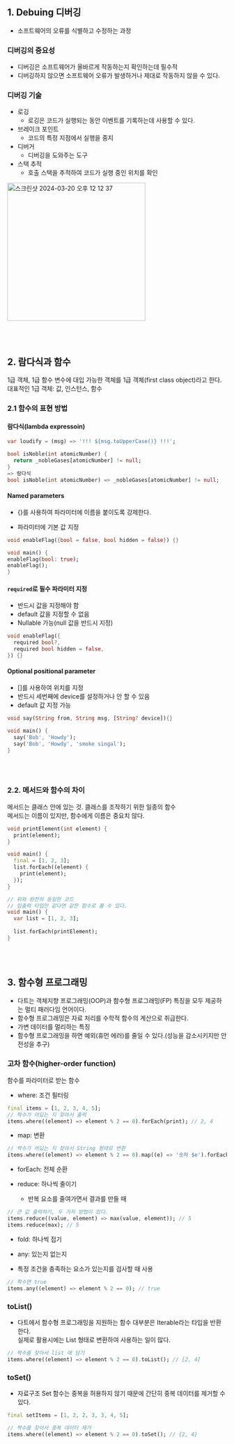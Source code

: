 ## 1. Debuing 디버깅
* 소프트웨어의 오류를 식별하고 수정하는 과정

### 디버깅의 중요성
* 디버깅은 소프트웨어가 올바르게 작동하는지 확인하는데 필수적
* 디버깅하지 않으면 소프트웨어 오류가 발생하거나 제대로 작동하지 않을 수 있다.

### 디버깅 기술
* 로깅
  * 로깅은 코드가 실행되는 동안 이벤트를 기록하는데 사용할 수 있다.
* 브레이크 포인트
  * 코드의 특정 지점에서 실행을 중지
* 디버거
  * 디버깅을 도와주는 도구
* 스택 추적
  * 호출 스택을 추적하여 코드가 실행 중인 위치를 확인

<img width="317" alt="스크린샷 2024-03-20 오후 12 12 37" src="https://github.com/NalaJang/TIL/assets/73895803/0685d57a-10e4-4bbf-993d-997571caa41b">

<br></br>

## 2. 람다식과 함수
1급 객체, 1급 함수
변수에 대입 가능한 객체를 1급 객체(first class object)라고 한다.
대표적인 1급 객체: 값, 인스턴스, 함수


### 2.1 함수의 표현 방법
#### 람다식(lambda expressoin)
```dart
var loudify = (msg) => '!!! ${msg.toUpperCase()} !!!';
```
```dart
bool isNoble(int atomicNumber) {
  return _nobleGases[atomicNumber] != null;
}
=> 람다식
bool isNoble(int atomicNumber) => _nobleGases[atomicNumber] != null;
```

#### Named parameters
* {}를 사용하여 파라미터에 이름을 붙이도록 강제한다.

* 파라미터에 기본 값 지정
```dart
void enableFlag({bool = false, bool hidden = false}) {}

void main() {
enableFlag(bool: true);
enableFlag();
}
```

#### `required`로 필수 파라미터 지정
* 반드시 값을 지정해야 함
* default 값을 지정할 수 없음
* Nullable 가능(null 값을 반드시 지정)

```dart
void enableFlag({
  required bool?,
  required bool hidden = false,
}) {}
```

#### Optional positional parameter
* []를 사용하여 위치를 지정
* 반드시 세번째에 device를 설정하거나 안 할 수 있음
* default 값 지정 가능

```dart
void say(String from, String msg, [String? device]){}

void main() {
  say('Bob', 'Howdy');
  say('Bob', 'Howdy', 'smoke singal');
}
```

<br></br>

### 2.2. 메서드와 함수의 차이
메서드는 클래스 안에 있는 것. 클래스를 조작하기 위한 일종의 함수  
메서드는 이름이 있지만, 함수에게 이름은 중요치 않다.

```dart
void printElement(int element) {
  print(element);
}
```
```dart
void main() {
  final = [1, 2, 3];
  list.forEach((element) {
    print(element);
  });
}
```
```dart
// 위와 완전히 동일한 코드
// 입출력 타입만 같다면 같은 함수로 볼 수 있다.
void main() {
  var list = [1, 2, 3];
  
  list.forEach(printElement);
}
```

<br></br>

## 3. 함수형 프로그래밍
* 다트는 객체지향 프로그래밍(OOP)과 함수형 프로그래밍(FP) 특징을 모두 제공하는 멀티 패러다임 언어이다.
* 함수형 프로그래밍은 자료 처리를 수학적 함수의 계산으로 취급한다.
* 가변 데이터를 멀리하는 특징
* 함수형 프로그래밍을 하면 예외(휴먼 에러)를 줄일 수 있다.(성능을 감소시키지만 안전성을 추구)

### 고차 함수(higher-order function)
함수를 파라미터로 받는 함수
* where: 조건 필터링
```dart
final items = [1, 2, 3, 4, 5];
// 짝수가 어딨는 지 찾아서 출력
items.where((element) => element % 2 == 0).forEach(print); // 2, 4
```

* map: 변환
```dart
// 짝수가 어딨는 지 찾아서 String 형태로 변환
items.where((element) => element % 2 == 0).map((e) => '숫자 $e').forEach(print);
```

* forEach: 전체 순환

* reduce: 하나씩 줄이기
  * 반복 요소를 줄여가면서 결과를 만들 때
```dart
// 큰 값 출력하기, 두 가지 방법이 있다.
items.reduce((value, element) => max(value, element)); // 5
items.reduce(max); // 5
```

* fold: 하나씩 접기

* any: 있는지 없는지
* 특정 조건을 충족하는 요소가 있는지를 검사할 때 사용
```dart
// 짝수면 true
items.any((element) => element % 2 == 0); // true
```

### toList()
* 다트에서 함수형 프로그래밍을 지원하는 함수 대부분은 Iterable<T>라는 타입을 반환한다.  
실제로 활용시에는 List 형태로 변환하여 사용하는 일이 많다.  

```dart
// 짝수를 찾아서 list 에 담기
items.where((element) => element % 2 == 0).toList(); // [2, 4]
```

### toSet()
* 자료구조 Set 함수는 중복을 허용하지 않기 때문에 간단히 중복 데이터를 제거할 수 있다.

```dart
final setItems = [1, 2, 2, 3, 3, 4, 5];

// 짝수를 찾아서 중복 데이터 제거
items.where((element) => element % 2 == 0).toSet(); // {2, 4}
```
